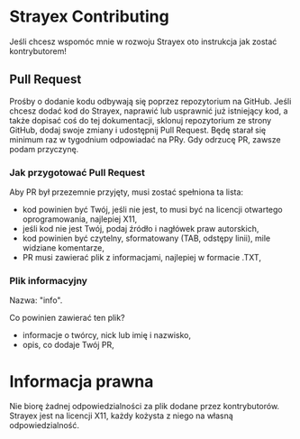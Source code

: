 # Strayex Contributing

Jeśli chcesz wspomóc mnie w rozwoju Strayex oto instrukcja jak zostać kontrybutorem!

## Pull Request

Prośby o dodanie kodu odbywają się poprzez repozytorium na GitHub.
Jeśli chcesz dodać kod do Strayex, naprawić lub usprawnić już istniejący kod, a także dopisać coś do tej dokumentacji,
sklonuj repozytorium ze strony GitHub, dodaj swoje zmiany i udostępnij Pull Request.
Będę starał się minimum raz w tygodnium odpowiadać na PRy.
Gdy odrzucę PR, zawsze podam przyczynę.

### Jak przygotować Pull Request

Aby PR był przezemnie przyjęty, musi zostać spełniona ta lista:

- kod powinien być Twój, jeśli nie jest, to musi być na licencji otwartego oprogramowania, najlepiej X11,
- jeśli kod nie jest Twój, podaj źródło i nagłówek praw autorskich,
- kod powinien być czytelny, sformatowany (TAB, odstępy linii), mile widziane komentarze,
- PR musi zawierać plik z informacjami, najlepiej w formacie .TXT,

### Plik informacyjny

Nazwa: "info".

Co powinien zawierać ten plik?
- informacje o twórcy, nick lub imię i nazwisko,
- opis, co dodaje Twój PR,

# Informacja prawna

Nie biorę żadnej odpowiedzialności za plik dodane przez kontrybutorów.
Strayex jest na licencji X11, każdy kożysta z niego na własną odpowiedzialność.
